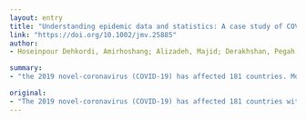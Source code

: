 ```yaml
---
layout: entry
title: "Understanding epidemic data and statistics: A case study of COVID-19"
link: "https://doi.org/10.1002/jmv.25885"
author:
- Hoseinpour Dehkordi, Amirhoshang; Alizadeh, Majid; Derakhshan, Pegah; Babazadeh, Peyman; Jahandideh, Arash

summary:
- "the 2019 novel-coronavirus (COVID-19) has affected 181 countries. More than 80% of infected are mild cases of disease. About 14% are categorized as critical disease victims. Compared with South Korea's rate of 1.8% (seven times lower than Italy) about 13.3% of confirmed cases have passed away."

original:
- "The 2019 novel-coronavirus (COVID-19) has affected 181 countries with approximately 1197405 confirmed cases (by 5th April). Understanding the transmission dynamics of the infection in each country which got affected on a daily basis and evaluating the effectiveness of control policies are critical for our further actions. To date, the statistics of COVID-19 reported cases show that more than 80% of infected are mild cases of disease, around 14% of infected have severe complications, and about 5% are categorized as critical disease victims. Today's report (5th April 2020; daily updates in the prepared website) shows that the confirmed cases of COVID-19 in the United States, Spain, Italy, and Germany are 308850, 126168, 124632, and 96092,??respectively. Calculating the total case fatality rate (CFR) of Italy (4th April 2020), about 13.3% of confirmed cases have passed away. Compared with South Korea's rate of 1.8% (seven times lower than Italy) and China's 4% (69% lower than Italy), the CFR of Italy is too high. Some effective policies that yielded significant changes in the trend of cases were the lockdown policy in China, Italy, and Spain (the effect observed after some days), the shutdown of all nonessential companies in Hubei (the effect observed after 5 days), combined policy in South Korea, and reducing working hours in Iran."
---
```


